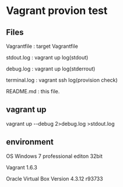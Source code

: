 ﻿Vagrant provion test
=====

## Files

Vagrantfile	: target Vagrantfile

stdout.log	: vagrant up log(stdout)

debug.log	: vagrant up log(stderrout)

terminal.log	: vagrant ssh log(provision check)

README.md	: this file.


## vagrant up

vagrant up --debug 2>debug.log >stdout.log


## environment

OS Windows 7 professional editon 32bit

Vagrant 1.6.3

Oracle Virtual Box Version 4.3.12 r93733


